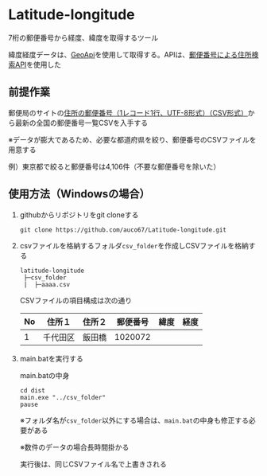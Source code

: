 # Latitude-longitude

7桁の郵便番号から経度、緯度を取得するツール

緯度経度データは、[GeoApi](https://geoapi.heartrails.com/)を使用して取得する。APIは、[郵便番号による住所検索API](https://geoapi.heartrails.com/api.html#postal)を使用した

## 前提作業

郵便局のサイトの[住所の郵便番号（1レコード1行、UTF-8形式）（CSV形式）](https://www.post.japanpost.jp/zipcode/dl/utf-zip.html)から最新の全国の郵便番号一覧CSVを入手する

※データが膨大であるため、必要な都道府県を絞り、郵便番号のCSVファイルを用意する

例）東京都で絞ると郵便番号は4,106件（不要な郵便番号を除いた）

## 使用方法（Windowsの場合）

1. githubからリポジトリをgit cloneする
    ```
    git clone https://github.com/auco67/Latitude-longitude.git
    ```

2. csvファイルを格納するフォルダ`csv_folder`を作成しCSVファイルを格納する
    ```
    latitude-longitude
     ├─csv_folder
     |  ├─aaaa.csv
    ```

    CSVファイルの項目構成は次の通り

    |No|住所１|住所２|郵便番号|緯度|経度|
    |--|--|--|--|--|--|
    |1|千代田区|飯田橋|1020072|||

3. main.batを実行する

    main.batの中身
    ```
    cd dist
    main.exe "../csv_folder"
    pause
    ```

    ※フォルダ名が`csv_folder`以外にする場合は、`main.bat`の中身も修正する必要がある

    ※数件のデータの場合長時間掛かる

    実行後は、同じCSVファイル名で上書きされる